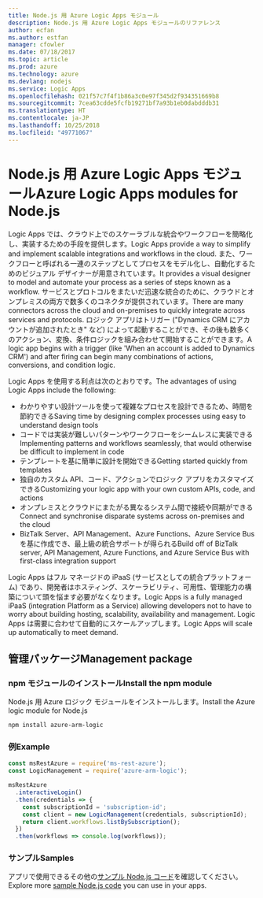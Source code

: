 ```yaml
---
title: Node.js 用 Azure Logic Apps モジュール
description: Node.js 用 Azure Logic Apps モジュールのリファレンス
author: ecfan
ms.author: estfan
manager: cfowler
ms.date: 07/18/2017
ms.topic: article
ms.prod: azure
ms.technology: azure
ms.devlang: nodejs
ms.service: Logic Apps
ms.openlocfilehash: 021f57c7f4f1b86a3c0e97f345d2f934351669b8
ms.sourcegitcommit: 7cea63cdde5fcfb19271bf7a93b1eb0dabdddb31
ms.translationtype: HT
ms.contentlocale: ja-JP
ms.lasthandoff: 10/25/2018
ms.locfileid: "49771067"
---
```

# <a name="azure-logic-apps-modules-for-nodejs"></a><span data-ttu-id="f92c4-103">Node.js 用 Azure Logic Apps モジュール</span><span class="sxs-lookup"><span data-stu-id="f92c4-103">Azure Logic Apps modules for Node.js</span></span>

<span data-ttu-id="f92c4-104">Logic Apps では、クラウド上でのスケーラブルな統合やワークフローを簡略化し、実装するための手段を提供します。</span><span class="sxs-lookup"><span data-stu-id="f92c4-104">Logic Apps provide a way to simplify and implement scalable integrations and workflows in the cloud.</span></span> <span data-ttu-id="f92c4-105">また、ワークフローと呼ばれる一連のステップとしてプロセスをモデル化し、自動化するためのビジュアル デザイナーが用意されています。</span><span class="sxs-lookup"><span data-stu-id="f92c4-105">It provides a visual designer to model and automate your process as a series of steps known as a workflow.</span></span> <span data-ttu-id="f92c4-106">サービスとプロトコルをまたいだ迅速な統合のために、クラウドとオンプレミスの両方で数多くのコネクタが提供されています。</span><span class="sxs-lookup"><span data-stu-id="f92c4-106">There are many connectors across the cloud and on-premises to quickly integrate across services and protocols.</span></span> <span data-ttu-id="f92c4-107">ロジック アプリはトリガー ("Dynamics CRM にアカウントが追加されたとき" など) によって起動することができ、その後も数多くのアクション、変換、条件ロジックを組み合わせて開始することができます。</span><span class="sxs-lookup"><span data-stu-id="f92c4-107">A logic app begins with a trigger (like 'When an account is added to Dynamics CRM') and after firing can begin many combinations of actions, conversions, and condition logic.</span></span>

<span data-ttu-id="f92c4-108">Logic Apps を使用する利点は次のとおりです。</span><span class="sxs-lookup"><span data-stu-id="f92c4-108">The advantages of using Logic Apps include the following:</span></span>
- <span data-ttu-id="f92c4-109">わかりやすい設計ツールを使って複雑なプロセスを設計できるため、時間を節約できる</span><span class="sxs-lookup"><span data-stu-id="f92c4-109">Saving time by designing complex processes using easy to understand design tools</span></span>
- <span data-ttu-id="f92c4-110">コードでは実装が難しいパターンやワークフローをシームレスに実装できる</span><span class="sxs-lookup"><span data-stu-id="f92c4-110">Implementing patterns and workflows seamlessly, that would otherwise be difficult to implement in code</span></span>
- <span data-ttu-id="f92c4-111">テンプレートを基に簡単に設計を開始できる</span><span class="sxs-lookup"><span data-stu-id="f92c4-111">Getting started quickly from templates</span></span>
- <span data-ttu-id="f92c4-112">独自のカスタム API、コード、アクションでロジック アプリをカスタマイズできる</span><span class="sxs-lookup"><span data-stu-id="f92c4-112">Customizing your logic app with your own custom APIs, code, and actions</span></span>
- <span data-ttu-id="f92c4-113">オンプレミスとクラウドにまたがる異なるシステム間で接続や同期ができる</span><span class="sxs-lookup"><span data-stu-id="f92c4-113">Connect and synchronise disparate systems across on-premises and the cloud</span></span>
- <span data-ttu-id="f92c4-114">BizTalk Server、API Management、Azure Functions、Azure Service Bus を基に作成でき、最上級の統合サポートが得られる</span><span class="sxs-lookup"><span data-stu-id="f92c4-114">Build off of BizTalk server, API Management, Azure Functions, and Azure Service Bus with first-class integration support</span></span>

<span data-ttu-id="f92c4-115">Logic Apps はフル マネージドの iPaaS (サービスとしての統合プラットフォーム) であり、開発者はホスティング、スケーラビリティ、可用性、管理能力の構築について頭を悩ます必要がなくなります。</span><span class="sxs-lookup"><span data-stu-id="f92c4-115">Logic Apps is a fully managed iPaaS (integration Platform as a Service) allowing developers not to have to worry about building hosting, scalability, availability and management.</span></span> <span data-ttu-id="f92c4-116">Logic Apps は需要に合わせて自動的にスケールアップします。</span><span class="sxs-lookup"><span data-stu-id="f92c4-116">Logic Apps will scale up automatically to meet demand.</span></span>

## <a name="management-package"></a><span data-ttu-id="f92c4-117">管理パッケージ</span><span class="sxs-lookup"><span data-stu-id="f92c4-117">Management package</span></span>

### <a name="install-the-npm-module"></a><span data-ttu-id="f92c4-118">npm モジュールのインストール</span><span class="sxs-lookup"><span data-stu-id="f92c4-118">Install the npm module</span></span>

<span data-ttu-id="f92c4-119">Node.js 用 Azure ロジック モジュールをインストールします。</span><span class="sxs-lookup"><span data-stu-id="f92c4-119">Install the Azure logic module for Node.js</span></span>

```bash
npm install azure-arm-logic
```

### <a name="example"></a><span data-ttu-id="f92c4-120">例</span><span class="sxs-lookup"><span data-stu-id="f92c4-120">Example</span></span>

```javascript
const msRestAzure = require('ms-rest-azure');
const LogicManagement = require('azure-arm-logic');

msRestAzure
  .interactiveLogin()
  .then(credentials => {
    const subscriptionId = 'subscription-id';
    const client = new LogicManagement(credentials, subscriptionId);
    return client.workflows.listBySubscription();
  })
  .then(workflows => console.log(workflows));
```

### <a name="samples"></a><span data-ttu-id="f92c4-121">サンプル</span><span class="sxs-lookup"><span data-stu-id="f92c4-121">Samples</span></span>

<span data-ttu-id="f92c4-122">アプリで使用できるその他の[サンプル Node.js コード](https://azure.microsoft.com/resources/samples/?platform=nodejs)を確認してください。</span><span class="sxs-lookup"><span data-stu-id="f92c4-122">Explore more [sample Node.js code](https://azure.microsoft.com/resources/samples/?platform=nodejs) you can use in your apps.</span></span>

